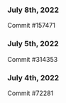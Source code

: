 ### July 8th, 2022

Commit #157471

### July 5th, 2022

Commit #314353


### July 4th, 2022

Commit #72281
